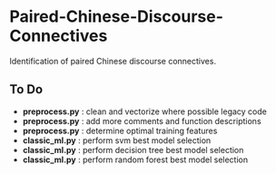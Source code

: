 # Paired-Chinese-Discourse-Connectives
Identification of paired Chinese discourse connectives.


## To Do

* **preprocess.py** : clean and vectorize where possible legacy code
* **preprocess.py** : add more comments and function descriptions
* **preprocess.py** : determine optimal training features
* **classic_ml.py** : perform svm best model selection
* **classic_ml.py** : perform decision tree best model selection
* **classic_ml.py** : perform random forest best model selection
